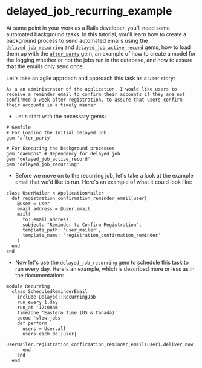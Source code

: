# delayed_job_recurring_example

At some point in your work as a Rails developer, you'll need some automated background tasks. In this tutorial, you'll learn how to create a background process to send automated emails using the [`delayed_job_recurring`](https://github.com/amitree/delayed_job_recurring) and [`delayed_job_active_record`](https://github.com/collectiveidea/delayed_job_active_record) gems, how to load them up with the [`after_party`](https://github.com/theSteveMitchell/after_party) gem, an example of how to create a model for the logging whether or not the jobs run in the database, and how to assure that the emails only send once.

Let's take an agile approach and approach this task as a user story:

`As a an administrator of the application, I would like users to receive a reminder email to confirm their accounts if they are not confirmed a week after registration, to assure that users confirm their accounts in a timely manner.`

+ Let's start with the necessary gems:

```
# Gemfile
# For Loading the Initial Delayed Job
gem 'after_party'

# For Executing the background processes
gem "daemons" # Dependency for delayed job
gem 'delayed_job_active_record'
gem 'delayed_job_recurring'
```

+ Before we move on to the recurring job, let's take a look at the example email that we'd like to run.  Here's an example of what it could look like:

```
class UserMailer < ApplicationMailer
  def registration_confirmation_reminder_email(user)
    @user = user
    email_address = @user.email
    mail(
      to: email_address,
      subject: "Reminder to Confirm Registration",
      template_path: 'user_mailer',
      template_name: 'registration_confirmation_reminder'
    )
  end
end
```

+ Now let's use the `delayed_job_recurring` gem to schedule this task to run every day. Here's an example, which is described more or less as in the documentation:

```
module Recurring
  class ScheduledReminderEmail
    include Delayed::RecurringJob
    run_every 1.day
    run_at '12:00am'
    timezone 'Eastern Time (US & Canada)'
    queue 'slow-jobs'
    def perform
      users = User.all
      users.each do |user|
        UserMailer.registration_confirmation_reminder_email(user).deliver_now
      end
    end
  end
```
